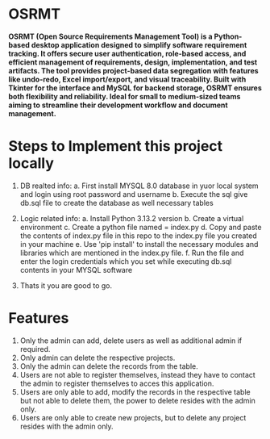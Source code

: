 # OSRMT
**OSRMT (Open Source Requirements Management Tool) is a Python-based desktop application designed to simplify software requirement tracking.
It offers secure user authentication, role-based access, and efficient management of requirements, design, implementation, and test artifacts.
The tool provides project-based data segregation with features like undo-redo, Excel import/export, and visual traceability.
Built with Tkinter for the interface and MySQL for backend storage, OSRMT ensures both flexibility and reliability.
Ideal for small to medium-sized teams aiming to streamline their development workflow and document management.**

# **Steps to Implement this project locally**

1. DB realted info:
   a. First install MYSQL 8.0 database in yuor local system and login using root password and username
   b. Execute the sql give db.sql file to create the database as well necessary tables

2. Logic related info:
   a. Install Python 3.13.2 version
   b. Create a virtual environment
   c. Create a python file named = index.py
   d. Copy and paste the contents of index.py file in this repo to the index.py file you created in your machine
   e. Use 'pip install' to install the necessary modules and libraries which are mentioned in the index.py file.
   f. Run the file and enter the login credentials which you set while executing db.sql contents in your MYSQL software

4. Thats it you are good to go.


# **Features**

1. Only the admin can add, delete users as well as additional admin if required.
2. Only admin can delete the respective projects.
3. Only the admin can delete the records from the table.
4. Users are not able to register themselves, instead they have to contact the admin to register themselves to acces this application.
5. Users are only able to add, modify the records in the respective table but not able to delete them, the power to delete resides with the admin only.
6. Users are only able to create new projects, but to delete any project resides with the admin only.
